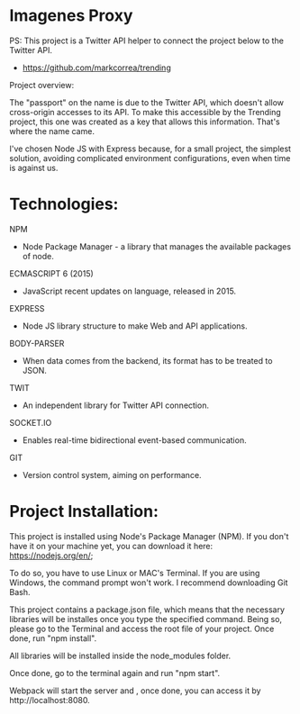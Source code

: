 # Imagenes Proxy

PS: This project is a Twitter API helper to connect the project below to the Twitter API.
- https://github.com/markcorrea/trending


Project overview:

The "passport" on the name is due to the Twitter API, which doesn't allow cross-origin accesses to its API. To make this accessible by the Trending project, this one was created as a key that allows this information. That's where the name came.

I've chosen Node JS with Express because, for a small project, the simplest solution, avoiding complicated environment configurations, even when time is against us.

# Technologies:

NPM
- Node Package Manager - a library that manages the available packages of node.

ECMASCRIPT 6 (2015)
- JavaScript recent updates on language, released in 2015.

EXPRESS
- Node JS library structure to make Web and API applications.

BODY-PARSER
- When data comes from the backend, its format has to be treated to JSON.

TWIT
- An independent library for Twitter API connection.

SOCKET.IO
- Enables real-time bidirectional event-based communication.

GIT
- Version control system, aiming on performance.

# Project Installation:

This project is installed using Node's Package Manager (NPM). If you don't have it on your machine yet, you can download it here: https://nodejs.org/en/;

To do so, you have to use Linux or MAC's Terminal. If you are using Windows, the command prompt won't work. I recommend downloading Git Bash.

This project contains a package.json file, which means that the necessary libraries will be installes once you type the specified command. Being so, please go to the Terminal and access the root file of your project. Once done, run "npm install".

All libraries will be installed inside the node_modules folder.

Once done, go to the terminal again and run "npm start".

Webpack will start the server and , once done, you can access it by http://localhost:8080.
